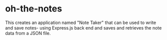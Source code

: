 # oh-the-notes
This creates an application named "Note Taker" that can be used to write and save notes- using Express.js back end and saves and retrieves the note data from a JSON file.
